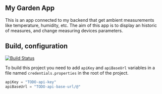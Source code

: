 ## My Garden App

This is an app connected to my backend that get ambient measurements like temperature, humidity,
etc. The aim of this app is to display an historic of measures, and change measuring devices
parameters.

## Build, configuration

[![Build Status](https://jenkins.campeoltoni.fr/buildStatus/icon?job=MyGarden)](https://jenkins.campeoltoni.fr/job/MyGarden/)

To build this project you need to add `apiKey` and `apiBaseUrl` variables in a file
named `credentials.properties` in the root of the project.

```groovy
apiKey = "TODO-api-key"
apiBaseUrl = "TODO-api-base-url/@"
```